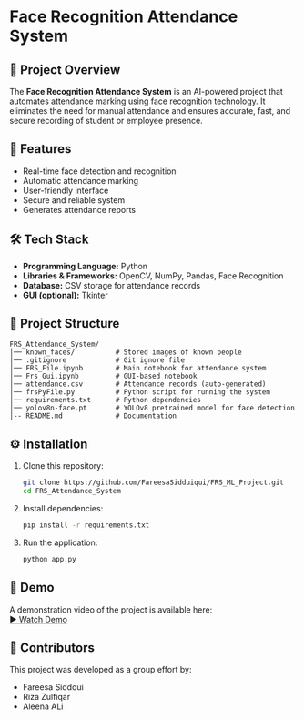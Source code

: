 # Face Recognition Attendance System

## 📌 Project Overview
The **Face Recognition Attendance System** is an AI-powered project that automates attendance marking using face recognition technology. It eliminates the need for manual attendance and ensures accurate, fast, and secure recording of student or employee presence.

## 🚀 Features
- Real-time face detection and recognition
- Automatic attendance marking
- User-friendly interface
- Secure and reliable system
- Generates attendance reports

## 🛠️ Tech Stack
- **Programming Language:** Python
- **Libraries & Frameworks:** OpenCV, NumPy, Pandas, Face Recognition
- **Database:** CSV storage for attendance records
- **GUI (optional):** Tkinter 

## 📂 Project Structure
```
FRS_Attendance_System/
│── known_faces/          # Stored images of known people
│── .gitignore            # Git ignore file
│── FRS_File.ipynb        # Main notebook for attendance system
│── Frs_Gui.ipynb         # GUI-based notebook
│── attendance.csv        # Attendance records (auto-generated)
│── frsPyFile.py          # Python script for running the system
│── requirements.txt      # Python dependencies
│── yolov8n-face.pt       # YOLOv8 pretrained model for face detection
│-- README.md             # Documentation
```

## ⚙️ Installation
1. Clone this repository:
   ```bash
   git clone https://github.com/FareesaSidduiqui/FRS_ML_Project.git
   cd FRS_Attendance_System
   ```

2. Install dependencies:
   ```bash
   pip install -r requirements.txt
   ```

3. Run the application:
   ```bash
   python app.py
   ```

## 🎥 Demo
A demonstration video of the project is available here:  
[▶️ Watch Demo](https://www.linkedin.com/posts/activity-7212235355410841600--DBw?utm_source=share&utm_medium=member_desktop&rcm=ACoAADvn0GUBJe04LFoJqJTxKDp1IpE1eVI6uG4)

## 👥 Contributors
This project was developed as a group effort by:
- Fareesa Siddqui
- Riza Zulfiqar
- Aleena ALi
